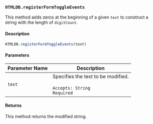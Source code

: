 ### `HTMLDB.registerFormToggleEvents`

This method adds zeros at the beginning of a given `text` to construct a string with the length of `digitCount`.

#### Description

```javascript
HTMLDB.registerFormToggleEvents(text)
```

#### Parameters

| Parameter Name             | Description                               |
| -------------------------- | ----------------------------------------- |
| `text` | Specifies the text to be modified.<br><br>`Accepts: String`<br>`Required` |

#### Returns

This method returns the modified string.
